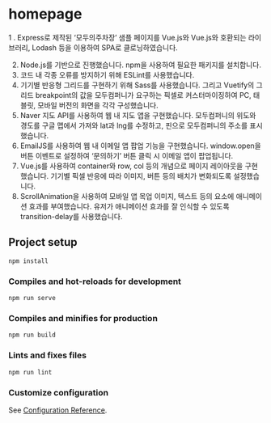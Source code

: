 # homepage

1 . Express로 제작된 ‘모두의주차장’ 샘플 페이지를 Vue.js와 Vue.js와 호환되는 라이브러리, Lodash 등을 이용하여 SPA로 클로닝하였습니다.

2. Node.js를 기반으로 진행했습니다. npm을 사용하여 필요한 패키지를 설치합니다.
3. 코드 내 각종 오류를 방지하기 위해 ESLint를 사용했습니다. 
4. 기기별 반응형 그리드를 구현하기 위해 Sass를 사용했습니다. 그리고 Vuetify의 그리드 breakpoint의 값을 모두컴퍼니가 요구하는 픽셀로 커스터마이징하여 PC, 태블릿, 모바일 버전의 화면을 각각 구성했습니다.
5. Naver 지도 API를 사용하여 웹 내 지도 앱을 구현했습니다. 모두컴퍼니의 위도와 경도를 구글 맵에서 가져와 lat과 lng를 수정하고, 핀으로 모두컴퍼니의 주소를 표시했습니다.
6. EmailJS를 사용하여 웹 내 이메일 앱 팝업 기능을 구현했습니다. window.open을 버튼 이벤트로 설정하여 ‘문의하기’ 버튼 클릭 시 이메일 앱이 팝업됩니다.
7. Vue.js를 사용하여 container와 row, col 등의 개념으로 페이지 레이아웃을 구현했습니다. 기기별 픽셀 반응에 따라 이미지, 버튼 등의 배치가 변화되도록 설정했습니다.
8. ScrollAnimation을 사용하여 모바일 앱 목업 이미지, 텍스트 등의 요소에 애니메이션 효과를 부여했습니다. 유저가 애니메이션 효과를 잘 인식할 수 있도록 transition-delay를 사용했습니다.

## Project setup
```
npm install
```

### Compiles and hot-reloads for development
```
npm run serve
```

### Compiles and minifies for production
```
npm run build
```

### Lints and fixes files
```
npm run lint
```

### Customize configuration
See [Configuration Reference](https://cli.vuejs.org/config/).
